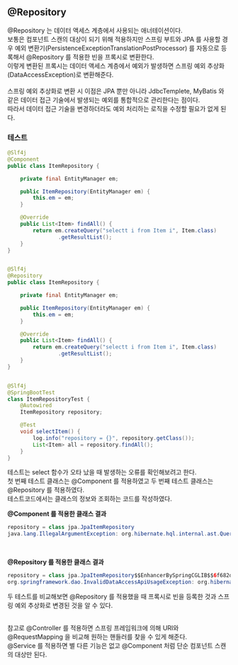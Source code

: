 ## @Repository
@Repository 는 데이터 액세스 계층에서 사용되는 애너테이션이다.  
보통은 컴포넌트 스캔의 대상이 되기 위해 적용하지만 스프링 부트와 JPA 를 사용할 경우 예외 변환기(PersistenceExceptionTranslationPostProcessor) 를 자동으로 등록해서 @Repository 를 적용한 빈을 프록시로 변환한다.  
이렇게 변환된 프록시는 데이터 액세스 계층에서 예외가 발생하면 스프링 예외 추상화(DataAccessException)로 변환해준다.  
<br>
스프링 예외 추상화로 변환 시 이점은 JPA 뿐만 아니라 JdbcTemplete, MyBatis 와 같은 데이터 접근 기술에서 발생되는 예외를 통합적으로 관리한다는 점이다.  
따라서 데이터 접근 기술을 변경하더라도 예외 처리하는 로직을 수정할 필요가 없게 된다.  

### 테스트
```java
@Slf4j
@Component
public class ItemRepository {

    private final EntityManager em;

    public ItemRepository(EntityManager em) {
        this.em = em;
    }

    @Override
    public List<Item> findAll() {
        return em.createQuery("selectt i from Item i", Item.class)
                .getResultList();
    }
}


@Slf4j
@Repository
public class ItemRepository {

    private final EntityManager em;

    public ItemRepository(EntityManager em) {
        this.em = em;
    }

    @Override
    public List<Item> findAll() {
        return em.createQuery("selectt i from Item i", Item.class)
                .getResultList();
    }
}


@Slf4j
@SpringBootTest
class ItemRepositoryTest {
    @Autowired
    ItemRepository repository;

    @Test
    void selectItem() {
        log.info("repository = {}", repository.getClass());
        List<Item> all = repository.findAll();
    }
}
```
테스트는 select 함수가 오타 났을 때 발생하는 오류를 확인해보려고 한다.  
첫 번째 테스트 클래스는 @Component 를 적용하였고 두 번째 테스트 클래스는 @Repository 를 적용하였다.  
테스트코드에서는 클래스의 정보와 조회하는 코드를 작성하였다.  

**@Component 를 적용한 클래스  결과**  
```java
repository = class jpa.JpaItemRepository
java.lang.IllegalArgumentException: org.hibernate.hql.internal.ast.QuerySyntaxException
```
<br>

**@Repository 를 적용한 클래스  결과**  
```java
repository = class jpa.JpaItemRepository$$EnhancerBySpringCGLIB$$6f682d37
org.springframework.dao.InvalidDataAccessApiUsageException: org.hibernate.hql.internal.ast.QuerySyntaxException
```
두 테스트를 비교해보면 @Repository 를 적용했을 때 프록시로 빈을 등록한 것과 스프링 예외 추상화로 변경된 것을 알 수 있다.  
<br>

참고로 @Controller 를 적용하면 스프링 프레임워크에 의해 URI와 @RequestMapping 을 비교해 원하는 핸들러를 찾을 수 있게 해준다.  
@Service 를 적용하면 별 다른 기능은 없고 @Component 처럼 단순 컴포넌트 스캔의 대상만 된다.











